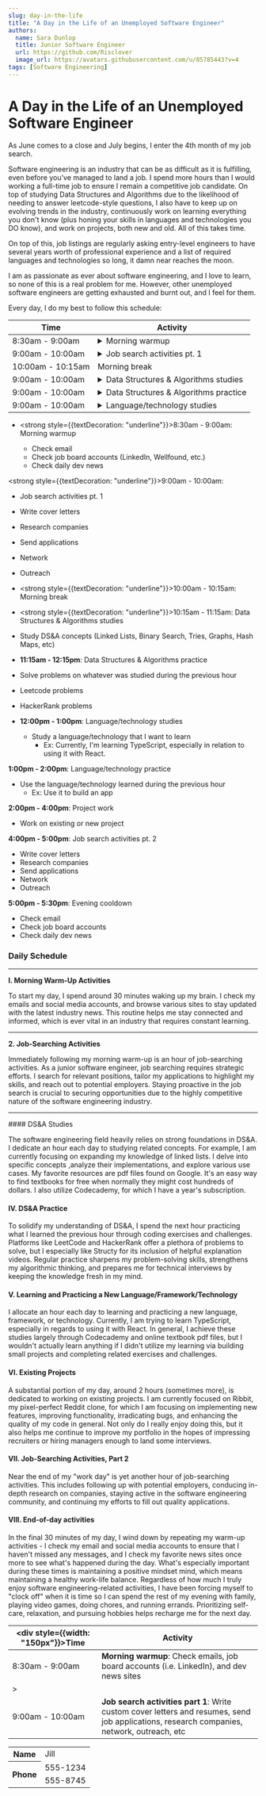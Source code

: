 ```yaml
---
slug: day-in-the-life
title: "A Day in the Life of an Unemployed Software Engineer"
authors:
  name: Sara Dunlop
  title: Junior Software Engineer
  url: https://github.com/Risclover
  image_url: https://avatars.githubusercontent.com/u/85785443?v=4
tags: [Software Engineering]
---
```


# A Day in the Life of an Unemployed Software Engineer

As June comes to a close and July begins, I enter the 4th month of my job search.

Software engineering is an industry that can be as difficult as it is fulfilling, even before you've managed to land a job. I spend more hours than I would working a full-time job to ensure I remain a competitive job candidate. On top of studying Data Structures and Algorithms due to the likelihood of needing to answer leetcode-style questions, I also have to keep up on evolving trends in the industry, continuously work on learning everything you don't know (plus honing your skills in languages and technologies you DO know), and work on projects, both new and old. All of this takes time.

On top of this, job listings are regularly asking entry-level engineers to have several years worth of professional experience and a list of required languages and technologies so long, it damn near reaches the moon.

I am as passionate as ever about software engineering, and I love to learn, so none of this is a real problem for me. However, other unemployed software engineers are getting exhausted and burnt out, and I feel for them.

Every day, I do my best to follow this schedule:

<table>
  <thead>
    <tr>
      <th>Time</th>
      <th>Activity</th>
    </tr>
  </thead>
  <tbody>
    <tr>
      <td>8:30am - 9:00am</td>
      <td>
        <details>
          <summary>Morning warmup</summary>
          <div>

- Check email
- Check job board accounts (LinkedIn, Wellfound, etc.)
- Check daily dev news

</div>
</details>
</td>
</tr>
    <tr>
      <td>9:00am - 10:00am</td>
      <td>
        <details>
          <summary>Job search activities pt. 1</summary>
          <div>

- Write cover letters
- Research companies
- Send applications
- Network
- Outreach

</div>
</details>
</td>
</tr>
    <tr>
      <td>10:00am - 10:15am</td>
      <td>
        Morning break
</td>
</tr>
    <tr>
      <td>9:00am - 10:00am</td>
      <td>
        <details>
          <summary>Data Structures & Algorithms studies</summary>
          <div>
Study DS&A concepts

- Linked Lists
- Binary Search
- Tries
- Graphs
- Hash Maps
- etc.

</div>
</details>
</td>
</tr>
    <tr>
      <td>9:00am - 10:00am</td>
      <td>
        <details>
          <summary>Data Structures & Algorithms practice</summary>
          <div>
Solve problems on whatever was studied during the previous hour

- Leetcode
- HackerRank
- etc.

</div>
</details>
</td>
</tr>
    <tr>
      <td>9:00am - 10:00am</td>
      <td>
        <details>
          <summary>Language/technology studies</summary>
          <div>
Study a language/technology I'm interested in

- Ex: Currently, I'm working on learning TypeScript (when used with React) and React Testing Library.

</div>
</details>
</td>
</tr>
</tbody>

  </table>

- <strong style={{textDecoration: "underline"}}>8:30am - 9:00am</strong>: Morning warmup

  - Check email
  - Check job board accounts (LinkedIn, Wellfound, etc.)
  - Check daily dev news

<strong style={{textDecoration: "underline"}}>9:00am - 10:00am</strong>:

- Job search activities pt. 1

- Write cover letters
- Research companies
- Send applications
- Network
- Outreach

- <strong style={{textDecoration: "underline"}}>10:00am - 10:15am</strong>: Morning break

- <strong style={{textDecoration: "underline"}}>10:15am - 11:15am</strong>: Data Structures & Algorithms studies

- Study DS&A concepts (Linked Lists, Binary Search, Tries, Graphs, Hash Maps, etc)

- <strong>11:15am - 12:15pm</strong>: Data Structures & Algorithms practice

- Solve problems on whatever was studied during the previous hour
- Leetcode problems
- HackerRank problems

- <strong>12:00pm - 1:00pm</strong>: Language/technology studies

  - Study a language/technology that I want to learn
    - Ex: Currently, I'm learning TypeScript, especially in relation to using it with React.

<strong>1:00pm - 2:00pm</strong>: Language/technology practice

- Use the language/technology learned during the previous hour
  - Ex: Use it to build an app

<strong>2:00pm - 4:00pm</strong>: Project work

- Work on existing or new project

<strong>4:00pm - 5:00pm</strong>: Job search activities pt. 2

- Write cover letters
- Research companies
- Send applications
- Network
- Outreach

<strong>5:00pm - 5:30pm</strong>: Evening cooldown

- Check email
- Check job board accounts
- Check daily dev news

### Daily Schedule

<hr />
<b>I. Morning Warm-Up Activities</b>

To start my day, I spend around 30 minutes waking up my brain. I check my emails and social media accounts, and browse various sites to stay updated with the latest industry news. This routine helps me stay connected and informed, which is ever vital in an industry that requires constant learning.

<hr />
<b>2. Job-Searching Activities</b>

Immediately following my morning warm-up is an hour of job-searching activities. As a junior software engineer, job searching requires strategic efforts. I search for relevant positions, tailor my applications to highlight my skills, and reach out to potential employers. Staying proactive in the job search is crucial to securing opportunities due to the highly competitive nature of the software engineering industry.

<hr />
#### DS&A Studies

The software engineering field heavily relies on strong foundations in DS&A. I dedicate an hour each day to studying related concepts. For example, I am currently focusing on expanding my knowledge of linked lists. I delve into specific concepts ,analyze their implementations, and explore various use cases. My favorite resources are pdf files found on Google. It's an easy way to find textbooks for free when normally they might cost hundreds of dollars. I also utilize Codecademy, for which I have a year's subscription.

#### IV. DS&A Practice

To solidify my understanding of DS&A, I spend the next hour practicing what I learned the previous hour through coding exercises and challenges. Platforms like LeetCode and HackerRank offer a plethora of problems to solve, but I especially like Structy for its inclusion of helpful explanation videos. Regular practice sharpens my problem-solving skills, strengthens my algorithmic thinking, and prepares me for technical interviews by keeping the knowledge fresh in my mind.

#### V. Learning and Practicing a New Language/Framework/Technology

I allocate an hour each day to learning and practicing a new language, framework, or technology. Currently, I am trying to learn TypeScript, especially in regards to using it with React. In general, I achieve these studies largely through Codecademy and online textbook pdf files, but I wouldn't actually learn anything if I didn't utilize my learning via building small projects and completing related exercises and challenges.

#### VI. Existing Projects

A substantial portion of my day, around 2 hours (sometimes more), is dedicated to working on existing projects. I am currently focused on Ribbit, my pixel-perfect Reddit clone, for which I am focusing on implementing new features, improving functionality, irradicating bugs, and enhancing the quality of my code in general. Not only do I really enjoy doing this, but it also helps me continue to improve my portfolio in the hopes of impressing recruiters or hiring managers enough to land some interviews.

#### VII. Job-Searching Activities, Part 2

Near the end of my "work day" is yet another hour of job-searching activities. This includes following up with potential employers, conducing in-depth research on companies, staying active in the software engineering community, and continuing my efforts to fill out quality applications.

#### VIII. End-of-day activities

In the final 30 minutes of my day, I wind down by repeating my warm-up activities - I check my email and social media accounts to ensure that I haven't missed any messages, and I check my favorite news sites once more to see what's happened during the day. What's especially important during these times is maintaining a positive mindset mind, which means maintaining a healthy work-life balance. Regardless of how much I truly enjoy software engineering-related activities, I have been forcing myself to "clock off" when it is time so I can spend the rest of my evening with family, playing video games, doing chores, and running errands. Prioritizing self-care, relaxation, and pursuing hobbies helps recharge me for the next day.

| <div style={{width: "150px"}}>Time</div> | Activity                                                                                                                                                 |
| ---------------------------------------- | -------------------------------------------------------------------------------------------------------------------------------------------------------- |
| 8:30am - 9:00am                          | <strong>Morning warmup</strong>: Check emails, job board accounts (i.e. LinkedIn), and dev news sites                                                    |
| >                                        |                                                                                                                                                          |
| 9:00am - 10:00am                         | <strong>Job search activities part 1</strong>: Write custom cover letters and resumes, send job applications, research companies, network, outreach, etc |

<table>
<tr>
    <th>Name</th>
    <td>Jill</td>
  </tr>
  <tr>
    <th rowspan="2">Phone</th>
    <td>555-1234</td>
  </tr>
  <tr>
    <td>555-8745</td>
  </tr>
</table>

